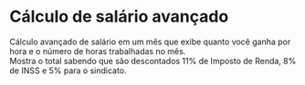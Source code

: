 # Cálculo de salário avançado<br />
Cálculo avançado de salário em um mês que exibe quanto você ganha por hora e o número de horas trabalhadas no mês.<br />Mostra o total sabendo que são descontados 11% de Imposto de Renda, 8% de INSS e 5% para o sindicato.

